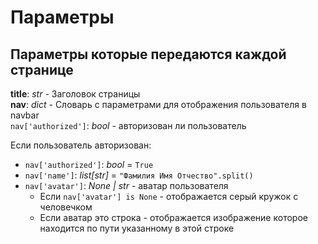 # Параметры

## Параметры которые передаются каждой странице

**title**: *str* - Заголовок страницы \
**nav**: *dict* - Словарь с параметрами для отображения пользователя в navbar \
`nav['authorized']`: *bool* - авторизован ли пользователь

Если пользователь авторизован: 
+ `nav['authorized']`: *bool* = `True`
+ `nav['name']`: *list[str]* = `"Фамилия Имя Отчество".split()`
+ `nav['avatar']`: *None | str* - аватар пользователя
    + Если `nav['avatar'] is None`  - отображается серый кружок с человечком
    + Если аватар это строка - отображается изображение которое находится по пути указанному в этой строке